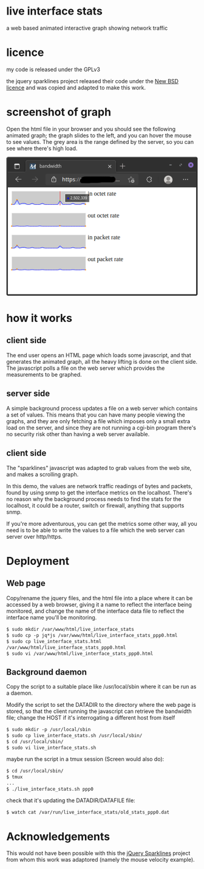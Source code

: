 # live interface stats

a web based animated interactive graph showing network traffic


# licence

my code is released under the GPLv3

the jquery sparklines project released their code under the 
<a href="https://opensource.org/licenses/BSD-3-Clause">New BSD licence</a>
and was copied and adapted to make this work.


# screenshot of graph

Open the html file in your browser and you should see the following
animated graph; the graph slides to the left, and you can hover the
mouse to see values. The grey area is the range defined by the
server, so you can see where there's high load.

![Interface graph](https://github.com/speculatrix/live_interface_stats/raw/main/live_interface_stats.png)


# how it works

## client side
The end user opens an HTML page which loads some javascript, and 
that generates the animated graph, all the heavy lifting is done
on the client side. The javascript polls a file on the web server
which provides the measurements to be graphed.

## server side

A simple background process updates a file on a web server which
contains a set of values. This means that you can have many people
viewing the graphs, and they are only fetching a file which imposes
only a small extra load on the server, and since they are not running
a cgi-bin program there's no security risk other than having a web
server available.

## client side

The "sparklines" javascript was adapted to grab values from the
web site, and makes a scrolling graph.

In this demo, the values are network traffic readings of bytes and
packets, found by using snmp to get the interface metrics on the
localhost. There's no reason why the background process needs to
find the stats for the localhost, it could be a router, switch or
firewall, anything that supports snmp.

If you're more adventurous, you can get the metrics some other way,
all you need is to be able to write the values to a file which the
web server can server over http/https.


# Deployment

## Web page
Copy/rename the jquery files, and the html file into a place where it can be accessed by a web
browser, giving it a name to reflect the interface being monitored, and
change the name of the interface data file to reflect the interface name
you'll be monitoring.

```
$ sudo mkdir /var/www/html/live_interface_stats
$ sudo cp -p jq*js /var/www/html/live_interface_stats_ppp0.html
$ sudo cp live_interface_stats.html /var/www/html/live_interface_stats_ppp0.html
$ sudo vi /var/www/html/live_interface_stats_ppp0.html
```

## Background daemon

Copy the script to a suitable place like /usr/local/sbin where it can 
be run as a daemon.

Modify the script to set the DATADIR to the directory where the web page
is stored, so that the client running the javascript can retrieve the
bandwidth file; change the HOST if it's interrogating a different host
from itself

```
$ sudo mkdir -p /usr/local/sbin
$ sudo cp live_interface_stats.sh /usr/local/sbin/
$ cd /usr/local/sbin/
$ sudo vi live_interface_stats.sh
```

maybe run the script in a tmux session (Screen would also do):
```
$ cd /usr/local/sbin/
$ tmux
...
$ ./live_interface_stats.sh ppp0
```

check that it's updating the DATADIR/DATAFILE file:
```
$ watch cat /var/run/live_interface_stats/old_stats_ppp0.dat
```



# Acknowledgements

This would not have been possible with this the <a href="https://omnipotent.net/jquery.sparkline/#s-about">jQuery Sparklines</a> project
from whom this work was adaptored (namely the mouse velocity example).


